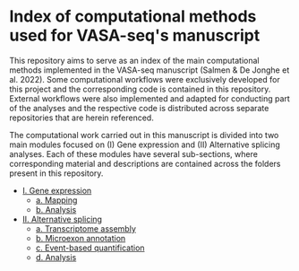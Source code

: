 # Index of computational methods used for VASA-seq's manuscript



This repository aims to serve as an index of the main computational methods implemented in the VASA-seq manuscript (Salmen &amp; De Jonghe et al. 2022). Some computational workflows were exclusively developed for this project and the corresponding code is contained in this repository. External workflows were also implemented and adapted for conducting part of the analyses and the respective code is distributed across separate repositories that are herein referenced.

 The computational work carried out in this manuscript is divided into two main modules focused on (I) Gene expression and (II) Alternative splicing analyses. Each of these modules have several sub-sections, where corresponding material and descriptions are contained across the folders present in this repository. 

<!-- Table of contents -->
- [I. Gene expression](I_Gene_expression/)
  - [a. Mapping](I_Gene_expression/a_Mapping/)
  - [b. Analysis](I_Gene_expression/b_Analysis/)
- [II. Alternative splicing](II_Alternative_splicing/)
  - [a. Transcriptome assembly](II_Alternative_splicing/a_Transcriptome_assembly/)
  - [b. Microexon annotation](II_Alternative_splicing/b_Microexon_annotation/)
  - [c. Event-based quantification](II_Alternative_splicing/c_AS_quantification/)
  - [d. Analysis](II_Alternative_splicing/d_Analysis/)

